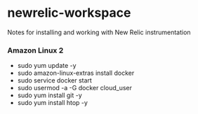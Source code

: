 # newrelic-workspace
Notes for installing and working with New Relic instrumentation

### Amazon Linux 2
- sudo yum update -y
- sudo amazon-linux-extras install docker
- sudo service docker start
- sudo usermod -a -G docker cloud_user
- sudo yum install git -y
- sudo yum install htop -y
